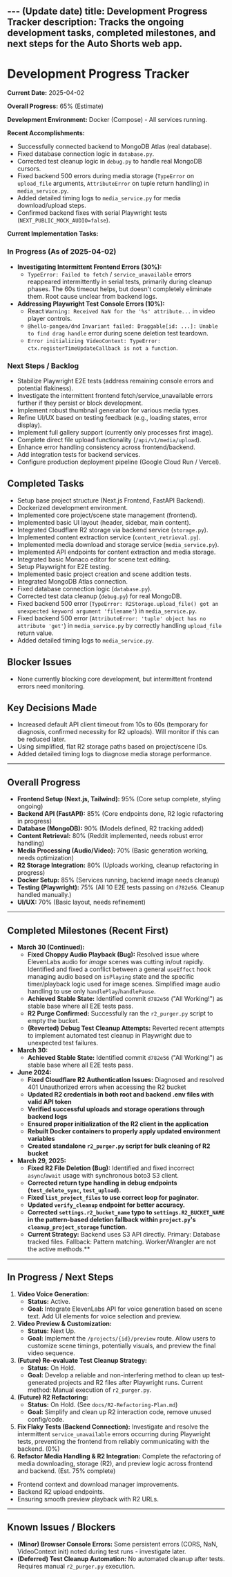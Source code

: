 --- (Update date)
title: Development Progress Tracker
description: Tracks the ongoing development tasks, completed milestones, and next steps for the Auto Shorts web app.
---

# Development Progress Tracker

**Current Date:** 2025-04-02

**Overall Progress:** 65% (Estimate)

**Development Environment:** Docker (Compose) - All services running.

**Recent Accomplishments:**
- Successfully connected backend to MongoDB Atlas (real database).
- Fixed database connection logic in `database.py`.
- Corrected test cleanup logic in `debug.py` to handle real MongoDB cursors.
- Fixed backend 500 errors during media storage (`TypeError` on `upload_file` arguments, `AttributeError` on tuple return handling) in `media_service.py`.
- Added detailed timing logs to `media_service.py` for media download/upload steps.
- Confirmed backend fixes with serial Playwright tests (`NEXT_PUBLIC_MOCK_AUDIO=false`).

**Current Implementation Tasks:**

### In Progress (As of 2025-04-02)
- **Investigating Intermittent Frontend Errors (30%):**
  - `TypeError: Failed to fetch` / `service_unavailable` errors reappeared intermittently in serial tests, primarily during cleanup phases. The 60s timeout helps, but doesn't completely eliminate them. Root cause unclear from backend logs.
- **Addressing Playwright Test Console Errors (10%):**
  - React `Warning: Received NaN for the '%s' attribute...` in video player controls.
  - `@hello-pangea/dnd` `Invariant failed: Draggable[id: ...]: Unable to find drag handle` error during scene deletion test teardown.
  - `Error initializing VideoContext: TypeError: ctx.registerTimeUpdateCallback is not a function`.

### Next Steps / Backlog
- Stabilize Playwright E2E tests (address remaining console errors and potential flakiness).
- Investigate the intermittent frontend fetch/service_unavailable errors further if they persist or block development.
- Implement robust thumbnail generation for various media types.
- Refine UI/UX based on testing feedback (e.g., loading states, error display).
- Implement full gallery support (currently only processes first image).
- Complete direct file upload functionality (`/api/v1/media/upload`).
- Enhance error handling consistency across frontend/backend.
- Add integration tests for backend services.
- Configure production deployment pipeline (Google Cloud Run / Vercel).

## Completed Tasks
- Setup base project structure (Next.js Frontend, FastAPI Backend).
- Dockerized development environment.
- Implemented core project/scene state management (frontend).
- Implemented basic UI layout (header, sidebar, main content).
- Integrated Cloudflare R2 storage via backend service (`storage.py`).
- Implemented content extraction service (`content_retrieval.py`).
- Implemented media download and storage service (`media_service.py`).
- Implemented API endpoints for content extraction and media storage.
- Integrated basic Monaco editor for scene text editing.
- Setup Playwright for E2E testing.
- Implemented basic project creation and scene addition tests.
- Integrated MongoDB Atlas connection.
- Fixed database connection logic (`database.py`).
- Corrected test data cleanup (`debug.py`) for real MongoDB.
- Fixed backend 500 error (`TypeError: R2Storage.upload_file() got an unexpected keyword argument 'filename'`) in `media_service.py`.
- Fixed backend 500 error (`AttributeError: 'tuple' object has no attribute 'get'`) in `media_service.py` by correctly handling `upload_file` return value.
- Added detailed timing logs to `media_service.py`.

## Blocker Issues
- None currently blocking core development, but intermittent frontend errors need monitoring.

## Key Decisions Made
- Increased default API client timeout from 10s to 60s (temporary for diagnosis, confirmed necessity for R2 uploads). Will monitor if this can be reduced later.
- Using simplified, flat R2 storage paths based on project/scene IDs.
- Added detailed timing logs to diagnose media storage performance.

---

## Overall Progress

*   **Frontend Setup (Next.js, Tailwind):** 95% (Core setup complete, styling ongoing)
*   **Backend API (FastAPI):** 85% (Core endpoints done, R2 logic refactoring in progress)
*   **Database (MongoDB):** 90% (Models defined, R2 tracking added)
*   **Content Retrieval:** 80% (Reddit implemented, needs robust error handling)
*   **Media Processing (Audio/Video):** 70% (Basic generation working, needs optimization)
*   **R2 Storage Integration:** 80% (Uploads working, cleanup refactoring in progress)
*   **Docker Setup:** 85% (Services running, backend image needs cleanup)
*   **Testing (Playwright):** 75% (All 10 E2E tests passing on `d782e56`. Cleanup handled manually.)
*   **UI/UX:** 70% (Basic layout, needs refinement)

---

## Completed Milestones (Recent First)

*   **March 30 (Continued):**
    *   **Fixed Choppy Audio Playback (Bug):** Resolved issue where ElevenLabs audio for *image* scenes was cutting in/out rapidly. Identified and fixed a conflict between a general `useEffect` hook managing audio based on `isPlaying` state and the specific timer/playback logic used for image scenes. Simplified image audio handling to use only `handlePlay`/`handlePause`.
    *   **Achieved Stable State:** Identified commit `d782e56` ("All Working!") as stable base where all E2E tests pass.
    *   **R2 Purge Confirmed:** Successfully ran the `r2_purger.py` script to empty the bucket.
    *   **(Reverted) Debug Test Cleanup Attempts:** Reverted recent attempts to implement automated test cleanup in Playwright due to unexpected test failures.
*   **March 30:**
    *   **Achieved Stable State:** Identified commit `d782e56` ("All Working!") as stable base where all E2E tests pass.
*   **June 2024:**
    *   **Fixed Cloudflare R2 Authentication Issues:** Diagnosed and resolved 401 Unauthorized errors when accessing the R2 bucket
    *   **Updated R2 credentials in both root and backend .env files with valid API token**
    *   **Verified successful uploads and storage operations through backend logs**
    *   **Ensured proper initialization of the R2 client in the application**
    *   **Rebuilt Docker containers to properly apply updated environment variables**
    *   **Created standalone `r2_purger.py` script for bulk cleaning of R2 bucket**
*   **March 29, 2025:**
    *   **Fixed R2 File Deletion (Bug):** Identified and fixed incorrect `async`/`await` usage with synchronous boto3 S3 client.
    *   **Corrected return type handling in debug endpoints (`test_delete_sync`, `test_upload`).**
    *   **Fixed `list_project_files` to use correct loop for paginator.**
    *   **Updated `verify_cleanup` endpoint for better accuracy.**
    *   **Corrected `settings.r2_bucket_name` typo to `settings.R2_BUCKET_NAME` in the pattern-based deletion fallback within `project.py`'s `cleanup_project_storage` function.**
    *   **Current Strategy:** Backend uses S3 API directly. Primary: Database tracked files. Fallback: Pattern matching. Worker/Wrangler are not the active methods.**

---

## In Progress / Next Steps

1.  **Video Voice Generation:**
    *   **Status:** Active.
    *   **Goal:** Integrate ElevenLabs API for voice generation based on scene text. Add UI elements for voice selection and preview.
2.  **Video Preview & Customization:**
    *   **Status:** Next Up.
    *   **Goal:** Implement the `/projects/{id}/preview` route. Allow users to customize scene timings, potentially visuals, and preview the final video sequence.
3.  **(Future) Re-evaluate Test Cleanup Strategy:**
    *   **Status:** On Hold.
    *   **Goal:** Develop a reliable and non-interfering method to clean up test-generated projects and R2 files after Playwright runs. Current method: Manual execution of `r2_purger.py`.
4.  **(Future) R2 Refactoring:**
    *   **Status:** On Hold. (See `docs/R2-Refactoring-Plan.md`)
    *   **Goal:** Simplify and clean up R2 interaction code, remove unused config/code.
5.  **Fix Flaky Tests (Backend Connection):** Investigate and resolve the intermittent `service_unavailable` errors occurring during Playwright tests, preventing the frontend from reliably communicating with the backend. (0%)
6.  **Refactor Media Handling & R2 Integration:** Complete the refactoring of media downloading, storage (R2), and preview logic across frontend and backend. (Est. 75% complete)
  - Frontend context and download manager improvements.
  - Backend R2 upload endpoints.
  - Ensuring smooth preview playback with R2 URLs.

---

## Known Issues / Blockers

*   **(Minor) Browser Console Errors:** Some persistent errors (CORS, NaN, VideoContext init) noted during test runs - investigate later.
*   **(Deferred) Test Cleanup Automation:** No automated cleanup after tests. Requires manual `r2_purger.py` execution.

